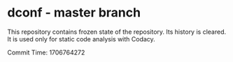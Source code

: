 # dconf - master branch

This repository contains frozen state of the repository.
Its history is cleared. It is used only for static code
analysis with Codacy.

Commit Time: 1706764272